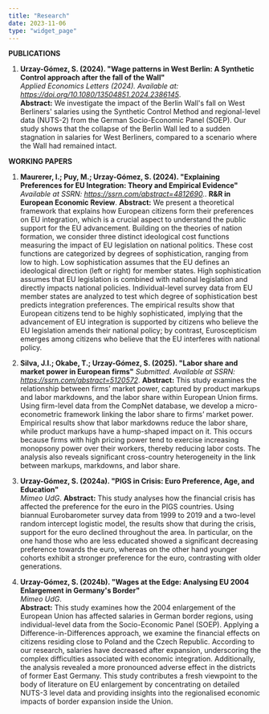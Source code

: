```yaml
---
title: "Research"
date: 2023-11-06
type: "widget_page"
---
```


**PUBLICATIONS**

1. **Urzay-Gómez, S. (2024). "Wage patterns in West Berlin: A Synthetic Control approach after the fall of the Wall"**  
   *Applied Economics Letters (2024). Available at: https://doi.org/10.1080/13504851.2024.2386145*.  
   **Abstract:** We investigate the impact of the Berlin Wall's fall on West Berliners' salaries using the Synthetic Control Method and regional-level data (NUTS-2) from the German Socio-Economic Panel (SOEP). Our study shows that the collapse of the Berlin Wall led to a sudden stagnation in salaries for West Berliners, compared to a scenario where the Wall had remained intact.

**WORKING PAPERS**

1. **Maurerer, I.; Puy, M.; Urzay-Gómez, S. (2024). "Explaining Preferences for EU Integration: Theory and Empirical Evidence"**  
   *Available at SSRN: https://ssrn.com/abstract=4812690.*. **R&R in European Economic Review**.
   **Abstract:** We present a theoretical framework that explains how European citizens form their preferences on EU integration, which is a crucial aspect to understand the public support for the EU advancement. Building on the theories of nation formation, we consider three distinct ideological cost functions measuring the impact of EU legislation on national politics. These cost functions are categorized by degrees of sophistication, ranging from low to high. Low sophistication assumes that the EU defines an ideological direction (left or right) for member states. High sophistication assumes that EU legislation is combined with national legislation and directly impacts national policies. Individual-level survey data from EU member states are analyzed to test which degree of sophistication best predicts integration preferences. The empirical results show that European citizens tend to be highly sophisticated, implying that the advancement of EU integration is supported by citizens who believe the EU legislation amends their national policy; by contrast, Euroscepticism emerges among citizens who believe that the EU interferes with national policy.

2. **Silva, J.I.; Okabe, T.; Urzay-Gómez, S. (2025). "Labor share and market power in European firms"**
   *Submitted*. *Available at SSRN: https://ssrn.com/abstract=5120572*.
   **Abstract:** This study examines the relationship between firms’ market power, captured by product markups and labor markdowns, and the labor share within European Union firms. Using firm-level data from the CompNet database, we develop a micro-econometric framework linking the labor share to firms’ market power. Empirical results show that labor markdowns reduce the labor share, while product markups have a hump-shaped impact on it. This occurs because firms with high pricing power tend to exercise increasing monopsony power over their workers, thereby reducing labor costs. The analysis also reveals significant cross-country heterogeneity in the link between markups, markdowns, and labor share.

3. **Urzay-Gómez, S. (2024a). "PIGS in Crisis: Euro Preference, Age, and Education"**  
   *Mimeo UdG*.
   **Abstract:** This study analyses how the financial crisis has affected the preference for the euro in the PIGS countries. Using biannual Eurobarometer survey data from 1999 to 2019 and a two-level random intercept logistic model, the results show that during the crisis, support for the euro declined throughout the area. In particular, on the one hand those who are less educated showed a significant decreasing preference towards the euro, whereas on the other hand younger cohorts exhibit a stronger preference for the euro, contrasting with older generations.

4. **Urzay-Gómez, S. (2024b). "Wages at the Edge: Analysing EU 2004 Enlargement in Germany's Border"**  
   *Mimeo UdG*.  
   **Abstract:** This study examines how the 2004 enlargement of the European Union has affected salaries in German border regions, using individual-level data from the Socio-Economic Panel (SOEP). Applying a Difference-in-Differences approach, we examine the financial effects on citizens residing close to Poland and the Czech Republic. According to our research, salaries have decreased after expansion, underscoring the complex difficulties associated with economic integration. Additionally, the analysis revealed a more pronounced adverse effect in the districts of former East Germany. This study contributes a fresh viewpoint to the body of literature on EU enlargement by concentrating on detailed NUTS-3 level data and providing insights into the regionalised economic impacts of border expansion inside the Union.
